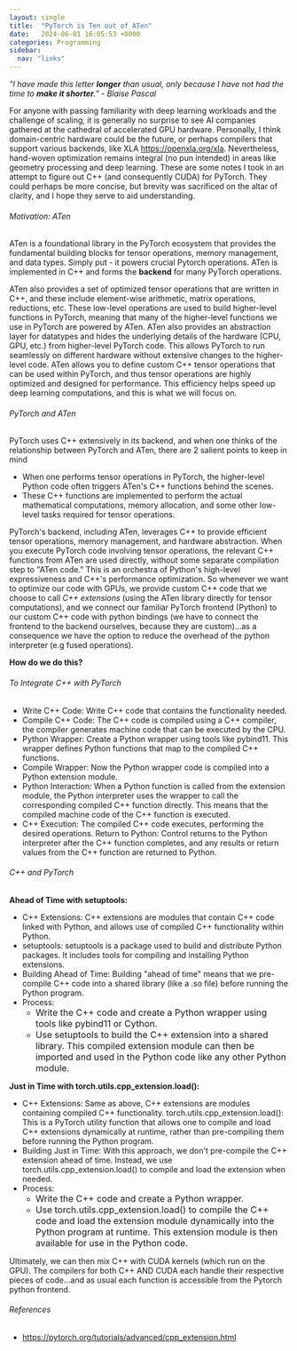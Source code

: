 ```yaml
---
layout: single
title:  "PyTorch is Ten out of ATen"
date:   2024-06-01 16:05:53 +0000
categories: Programming
sidebar:
  nav: "links"
---
```


*"I have made this letter **longer** than usual, only because I have not had the time to **make it shorter**." - Blaise Pascal*

For anyone with passing familiarity with deep learning workloads and the challenge of scaling, it is generally no surprise to see AI companies gathered at the cathedral of accelerated GPU hardware. Personally, I think domain-centric hardware could be the future, or perhaps compilers that support various backends, like XLA <https://openxla.org/xla>. 
Nevertheless, hand-woven optimization remains integral (no pun intended) in areas like geometry processing and deep learning.
These are some notes I took in an attempt to figure out C++ (and consequently CUDA) for PyTorch. They could perhaps be more concise, but brevity was sacrificed on the altar of clarity, and I hope they serve to aid understanding.

###### Motivation: ATen
ATen is a foundational library in the PyTorch ecosystem that provides the fundamental building blocks for tensor operations, memory management, and data types. Simply put - it powers crucial Pytorch operations. ATen is implemented in C++ and forms the **backend** for many PyTorch operations.

ATen also provides a set of optimized tensor operations that are written in C++, and these include element-wise arithmetic, matrix operations, reductions, etc. These low-level operations are used to build higher-level functions in PyTorch, meaning that many of the higher-level functions we use in PyTorch are powered by ATen. ATen also provides an abstraction layer for datatypes and hides the underlying details of the hardware (CPU, GPU, etc.) from higher-level PyTorch code. This allows PyTorch to run seamlessly on different hardware without extensive changes to the higher-level code.
ATen allows you to define custom C++ tensor operations that can be used within PyTorch, and thus tensor operations are highly optimized and designed for performance. 
This efficiency helps speed up deep learning computations, and this is what we will focus on.

###### PyTorch and ATen
PyTorch uses C++ extensively in its backend, and when one thinks of the relationship between PyTorch and ATen, there are 2 salient points to keep in mind

- When one performs tensor operations in PyTorch, the higher-level Python code often triggers ATen's C++ functions behind the scenes.
- These C++ functions are implemented to perform the actual mathematical computations, memory allocation, and some other low-level tasks required for tensor operations.

PyTorch's backend, including ATen, leverages C++ to provide efficient tensor operations, memory management, and hardware abstraction. When you execute PyTorch code involving tensor operations, the relevant C++ functions from ATen are used directly, without some separate compilation step to "ATen code." This is an orchestra of Python's high-level expressiveness and C++'s performance optimization.
So whenever we want to optimize our code with GPUs, we provide custom C++ code that we choose to call *C++ extensions* (using the ATen library directly for tensor computations), and we connect our familiar PyTorch frontend (Python) to our custom C++ code with python bindings (we have to connect the frontend to the backend ourselves, because they are custom)...as a consequence we have the option to reduce the overhead of the python interpreter (e.g fused operations).

**How do we do this?**
###### To Integrate C++ with PyTorch
- Write C++ Code: Write C++ code that contains the functionality needed.
- Compile C++ Code: The C++ code is compiled using a C++ compiler, the compiler generates machine code that can be executed by the CPU.
- Python Wrapper: Create a Python wrapper using tools like pybind11. This wrapper defines Python functions that map to the compiled C++ functions.
- Compile Wrapper: Now the Python wrapper code is compiled into a Python extension module.
- Python Interaction: When a Python function is called from the extension module, the Python interpreter uses the wrapper to call the corresponding compiled C++ function directly. This means that the compiled machine code of the C++ function is executed.
- C++ Execution: The compiled C++ code executes, performing the desired operations.
Return to Python: Control returns to the Python interpreter after the C++ function completes, and any results or return values from the C++ function are returned to Python.



###### C++ and PyTorch
**Ahead of Time with setuptools:**
- C++ Extensions: C++ extensions are modules that contain C++ code linked with Python, and allows use of compiled C++ functionality within Python.
- setuptools: setuptools is a package used to build and distribute Python packages. It includes tools for compiling and installing Python extensions.
- Building Ahead of Time: Building "ahead of time" means that we pre-compile C++ code into a shared library (like a .so file) before running the Python program.
- Process:
  - <span style="font-size:medium;">Write the C++ code and create a Python wrapper using tools like pybind11 or Cython.</span>
  - <span style="font-size:medium;">Use setuptools to build the C++ extension into a shared library. This compiled extension module can then be imported and used in the Python code like any other Python module.</span>

**Just in Time with torch.utils.cpp_extension.load():**
- C++ Extensions: Same as above, C++ extensions are modules containing compiled C++ functionality.
torch.utils.cpp_extension.load(): This is a PyTorch utility function that allows one to compile and load C++ extensions dynamically at runtime, rather than pre-compiling them before running the Python program.
- Building Just in Time: With this approach, we don't pre-compile the C++ extension ahead of time. Instead, we use torch.utils.cpp_extension.load() to compile and load the extension when needed.
- Process:
  - <span style="font-size:medium;">Write the C++ code and create a Python wrapper.</span>
  - <span style="font-size:medium;">Use torch.utils.cpp_extension.load() to compile the C++ code and load the extension module dynamically into the Python program at runtime. This extension module is then available for use in the Python code.</span>



Ultimately, we can then mix C++ with CUDA kernels (which run on the GPU). The compilers for both C++ AND CUDA each handle their respective pieces of code…and as usual each function is accessible from the Pytorch python frontend.


###### References
- <https://pytorch.org/tutorials/advanced/cpp_extension.html>
